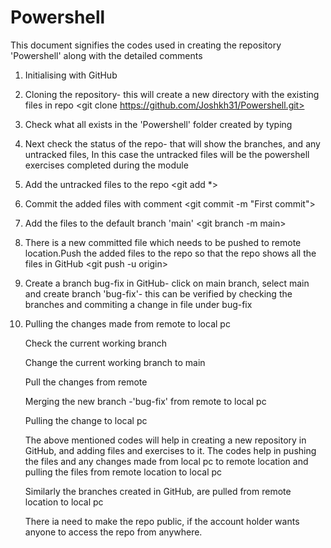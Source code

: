 # Powershell
This document signifies the codes used in creating the repository 'Powershell' along with the detailed comments

1. Initialising with GitHub
<log in  with the user name and password to GitHub account >
<Create new repository- Add files .gitignore, Licence and Readme.md>

2. Cloning the repository- this will create a new directory with the existing files in repo
<git clone https://github.com/Joshkh31/Powershell.git>

3. Check what all exists in the 'Powershell' folder created by typing <dir>

4. Next check the status of the repo- that will show the branches, and any untracked files, In this case the untracked files will be the powershell exercises completed during the module
<git status>

5. Add the untracked files to the repo 
<git add *>

6. Commit the added files with comment
<git commit -m "First commit">

7. Add the files to the default branch 'main'
<git branch -m main>

8. There is a new committed file which needs to be pushed to remote location.Push the added files to the repo so that the repo shows all the files in GitHub
<git push -u origin>

9. Create a branch bug-fix in GitHub- click on main branch, select main and create branch 'bug-fix'- this can be verified by checking the branches and commiting a change in file under bug-fix

10. Pulling the changes made from remote to local pc

    Check the current working branch <git branch>

    Change the current working branch to main<git checkout main>

    Pull the changes from remote <git pull>

    Merging the new branch -'bug-fix' from remote to local pc
    <git checkout bug-fix>

    Pulling the change to local pc <git pull>

    The above mentioned codes will help in creating a new repository in GitHub, and adding files and exercises to it. The codes help in pushing the files and any changes made from local pc to remote location and pulling the files from remote location to local pc 

    Similarly the branches created in GitHub, are pulled from remote location to local pc
    
    There ia need to make the repo public, if the account holder wants anyone to access the repo from anywhere.
